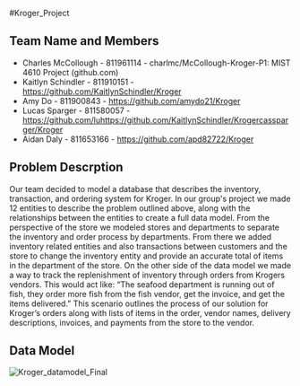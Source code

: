 #Kroger_Project

## Team Name and Members

- Charles McCollough - 811961114 - charlmc/McCollough-Kroger-P1: MIST 4610 Project (github.com)
- Kaitlyn Schindler - 811910151 - https://github.com/KaitlynSchindler/Kroger
- Amy Do - 811900843 - https://github.com/amydo21/Kroger
- Lucas Sparger - 811580057 - https://github.com/luhttps://github.com/KaitlynSchindler/Krogercassparger/Kroger
- Aidan Daly - 811653166 - https://github.com/apd82722/Kroger 

## Problem Descrption

Our team decided to model a database that describes the inventory, transaction, and ordering system for Kroger. In our group's project we made 12 entities to describe the problem outlined above, along with the relationships between the entities to create a full data model. From the perspective of the store we modeled stores and departments to separate the inventory and order process by departments. From there we added inventory related entities and also transactions between customers and the store to change the inventory entity and provide an accurate total of items in the department of the store. On the other side of the data model we made a way to track the replenishment of inventory through orders from Krogers vendors. This would act like: “The seafood department is running out of fish, they order more fish from the fish vendor, get the invoice, and get the items delivered.” This scenario outlines the process of our solution for Kroger’s orders along with lists of items in the order, vendor names, delivery descriptions, invoices, and payments from the store to the vendor. 

## Data Model

![Kroger_datamodel_Final](https://user-images.githubusercontent.com/128402148/229185416-c6468df9-a700-4e02-8461-8a9008ffbeed.png)
